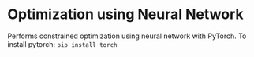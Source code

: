# Optimization using Neural Network

Performs constrained optimization using neural network with PyTorch.
To install pytorch: `pip install torch` 
